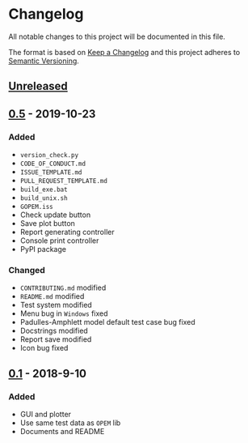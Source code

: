 # Changelog
All notable changes to this project will be documented in this file.

The format is based on [Keep a Changelog](http://keepachangelog.com/en/1.0.0/)
and this project adheres to [Semantic Versioning](http://semver.org/spec/v2.0.0.html).

## [Unreleased]
## [0.5] - 2019-10-23
### Added
- `version_check.py`
- `CODE_OF_CONDUCT.md`
- `ISSUE_TEMPLATE.md`
- `PULL_REQUEST_TEMPLATE.md`
- `build_exe.bat`
- `build_unix.sh`
- `GOPEM.iss`
- Check update button
- Save plot button
- Report generating controller
- Console print controller
- PyPI package
### Changed
- `CONTRIBUTING.md` modified
- `README.md` modified
- Test system modified
- Menu bug in `Windows` fixed
- Padulles-Amphlett model default test case bug fixed
- Docstrings modified
- Report save modified
- Icon bug fixed
## [0.1] - 2018-9-10
### Added
- GUI and plotter
- Use same test data as `OPEM` lib
- Documents and README


[Unreleased]: https://github.com/ECSIM/gopem/compare/v0.5...develop
[0.5]: https://github.com/ECSIM/gopem/compare/v0.1...v0.5
[0.1]: https://github.com/ECSIM/gopem/compare/0f35fc9...v0.1
